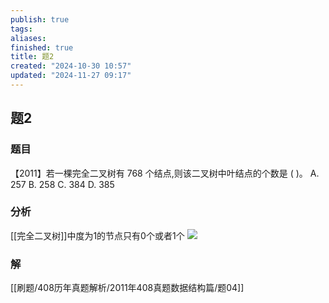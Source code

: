 ```yaml
---
publish: true
tags: 
aliases: 
finished: true
title: 题2
created: "2024-10-30 10:57"
updated: "2024-11-27 09:17"
---
```

## 题2
### 题目
【2011】若一棵完全二叉树有 768 个结点,则该二叉树中叶结点的个数是 ( )。
A. 257 B. 258 C. 384 D. 385
### 分析
[[完全二叉树]]中度为1的节点只有0个或者1个
![](https://img.hwenyi.live/202411271717286.webp)
### 解
[[刷题/408历年真题解析/2011年408真题数据结构篇/题04]]